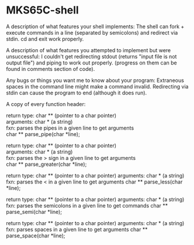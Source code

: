 # MKS65C-shell

A description of what features your shell implements:
The shell can fork + execute commands in a line (separated by semicolons) and redirect via stdin. cd and exit work properly.


A description of what features you attempted to implement but were unsuccessful:
I couldn't get redirecting stdout (returns "input file is not output file") and piping to work out properly. (progress on them can be found in comments section of code).


Any bugs or things you want me to know about your program:
Extraneous spaces in the command line might make a command invalid.
Redirecting via stdin can cause the program to end (although it does run).


A copy of every function header:

return type: char ** (pointer to a char pointer)<br />
arguments: char * (a string)<br />
fxn: parses the pipes in a given line to get arguments<br />
char ** parse_pipe(char *line);

return type: char ** (pointer to a char pointer)<br />
arguments: char * (a string)<br />
fxn: parses the > sign in a given line to get arguments<br />
char ** parse_greater(char *line);

return type: char ** (pointer to a char pointer)
arguments: char * (a string)
fxn: parses the < in a given line to get arguments
char ** parse_less(char *line);

return type: char ** (pointer to a char pointer)
arguments: char * (a string)
fxn: parses the semicolons in a given line to get commands
char ** parse_semi(char *line);

return type: char ** (pointer to a char pointer)
arguments: char * (a string)
fxn: parses spaces in a given line to get arguments
char ** parse_space(char *line);
